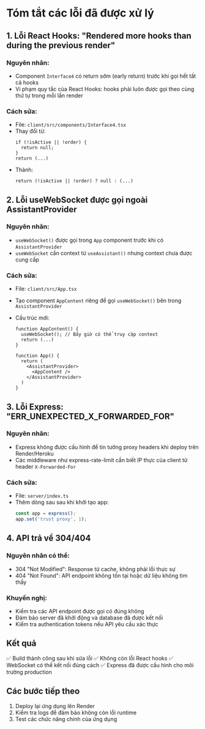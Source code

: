 # Tóm tắt các lỗi đã được xử lý

## 1. Lỗi React Hooks: "Rendered more hooks than during the previous render"

### Nguyên nhân:

- Component `Interface4` có return sớm (early return) trước khi gọi hết tất cả hooks
- Vi phạm quy tắc của React Hooks: hooks phải luôn được gọi theo cùng thứ tự trong mỗi lần render

### Cách sửa:

- File: `client/src/components/Interface4.tsx`
- Thay đổi từ:
  ```tsx
  if (!isActive || !order) {
    return null;
  }
  return (...)
  ```
- Thành:
  ```tsx
  return (!isActive || !order) ? null : (...)
  ```

## 2. Lỗi useWebSocket được gọi ngoài AssistantProvider

### Nguyên nhân:

- `useWebSocket()` được gọi trong `App` component trước khi có `AssistantProvider`
- `useWebSocket` cần context từ `useAssistant()` nhưng context chưa được cung cấp

### Cách sửa:

- File: `client/src/App.tsx`
- Tạo component `AppContent` riêng để gọi `useWebSocket()` bên trong `AssistantProvider`
- Cấu trúc mới:

  ```tsx
  function AppContent() {
    useWebSocket(); // Bây giờ có thể truy cập context
    return (...)
  }

  function App() {
    return (
      <AssistantProvider>
        <AppContent />
      </AssistantProvider>
    )
  }
  ```

## 3. Lỗi Express: "ERR_UNEXPECTED_X_FORWARDED_FOR"

### Nguyên nhân:

- Express không được cấu hình để tin tưởng proxy headers khi deploy trên Render/Heroku
- Các middleware như express-rate-limit cần biết IP thực của client từ header `X-Forwarded-For`

### Cách sửa:

- File: `server/index.ts`
- Thêm dòng sau sau khi khởi tạo app:
  ```ts
  const app = express();
  app.set('trust proxy', 1);
  ```

## 4. API trả về 304/404

### Nguyên nhân có thể:

- 304 "Not Modified": Response từ cache, không phải lỗi thực sự
- 404 "Not Found": API endpoint không tồn tại hoặc dữ liệu không tìm thấy

### Khuyến nghị:

- Kiểm tra các API endpoint được gọi có đúng không
- Đảm bảo server đã khởi động và database đã được kết nối
- Kiểm tra authentication tokens nếu API yêu cầu xác thực

## Kết quả

✅ Build thành công sau khi sửa lỗi ✅ Không còn lỗi React hooks ✅ WebSocket có thể kết nối đúng
cách ✅ Express đã được cấu hình cho môi trường production

## Các bước tiếp theo

1. Deploy lại ứng dụng lên Render
2. Kiểm tra logs để đảm bảo không còn lỗi runtime
3. Test các chức năng chính của ứng dụng
